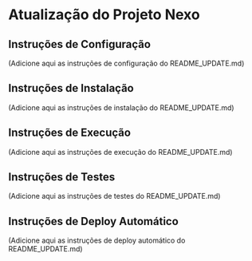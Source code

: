 # Atualização do Projeto Nexo

## Instruções de Configuração

(Adicione aqui as instruções de configuração do README_UPDATE.md)

## Instruções de Instalação

(Adicione aqui as instruções de instalação do README_UPDATE.md)

## Instruções de Execução

(Adicione aqui as instruções de execução do README_UPDATE.md)

## Instruções de Testes

(Adicione aqui as instruções de testes do README_UPDATE.md)

## Instruções de Deploy Automático

(Adicione aqui as instruções de deploy automático do README_UPDATE.md)